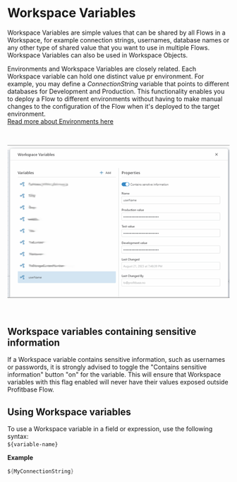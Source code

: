 # Workspace Variables


Workspace Variables are simple values that can be shared by all Flows in a Workspace, for example connection strings, usernames, database names or any other type of shared value that you want to use in multiple Flows. Workspace Variables can also be used in Workspace Objects.

Environments and Workspace Variables are closely related. Each Workspace variable can hold one distinct value pr environment. For example, you may define a _ConnectionString_ variable that points to different databases for Development and Production. This functionality enables you to deploy a Flow to different environments without having to make manual changes to the configuration of the Flow when it's deployed to the target environment.  
[Read more about Environments here](../environments.md)


<br/>

![img](../../../images/workspace.png)  
  
  
<br/>

## Workspace variables containing sensitive information

If a Workspace variable contains sensitive information, such as usernames or passwords, it is strongly advised to toggle the "Contains sensitive information" button "on" for the variable. This will ensure that Workspace variables with this flag enabled will never have their values exposed outside Profitbase Flow. 

## Using Workspace variables

To use a Workspace variable in a field or expression, use the following syntax:  
`
${variable-name}
`

**Example**  
```csharp
${MyConnectionString}
```
